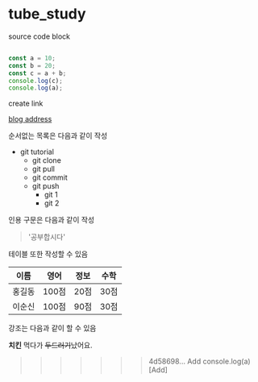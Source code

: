 # tube_study

source code block

```js

const a = 10;
const b = 20;
const c = a + b;
console.log(c);
console.log(a);

```

create link

[blog address](https://blog.naver.com)

순서없는 목록은 다음과 같이 작성

* git tutorial
  * git clone
  * git pull
  * git commit
  * git push
    * git 1
    * git 2

인용 구문은 다음과 같이 작성
> '공부합시다'


테이블 또한 작성할 수 있음

이름|영어|정보|수학
---|---|---|---|
홍길동|100점|20점|30점|
이순신|100점|90점|30점|


강조는 다음과 같이 할 수 있음

**치킨** 먹다가 ~~두드러기~~났어요.
>>>>>>> 4d58698... Add console.log(a) [Add]
